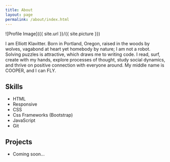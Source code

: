 ```yaml
---
title: About
layout: page
permalink: /about/index.html
---
```

![Profile Image]({{ site.url }}/{{ site.picture }})

<p>I am Elliott Klavitter. Born in Portland, Oregon, raised in the woods by wolves, vagabond at heart yet homebody by nature; I am not a robot. Solving puzzles is attractive, which draws me to writing code. I read, surf, create with my hands, explore processes of thought, study social dynamics, and thrive on positive connection with everyone around. My middle name is COOPER, and I can FLY.</p>

<h2>Skills</h2>

<ul class="skill-list">
	<li>HTML</li>
	<li>Responsive</li>
	<li>CSS</li>
	<li>Css Frameworks (Bootstrap)</li>
	<li>JavaScript</li>
	<li>Git</li>
</ul>

<h2>Projects</h2>

<ul>
	<li>Coming soon...</li>
</ul>
